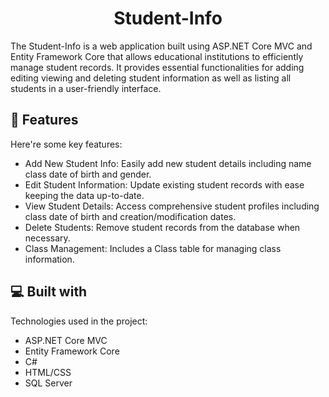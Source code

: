<h1 align="center" id="title">Student-Info</h1>

<p id="description">The Student-Info is a web application built using ASP.NET Core MVC and Entity Framework Core that allows educational institutions to efficiently manage student records. It provides essential functionalities for adding editing viewing and deleting student information as well as listing all students in a user-friendly interface.</p>

  
  
<h2>🧐 Features</h2>

Here're some key features:

*   Add New Student Info: Easily add new student details including name class date of birth and gender.
*   Edit Student Information: Update existing student records with ease keeping the data up-to-date.
*   View Student Details: Access comprehensive student profiles including class date of birth and creation/modification dates.
*   Delete Students: Remove student records from the database when necessary.
*   Class Management: Includes a Class table for managing class information.

  
  
<h2>💻 Built with</h2>

Technologies used in the project:

*   ASP.NET Core MVC
*   Entity Framework Core
*   C#
*   HTML/CSS
*   SQL Server
